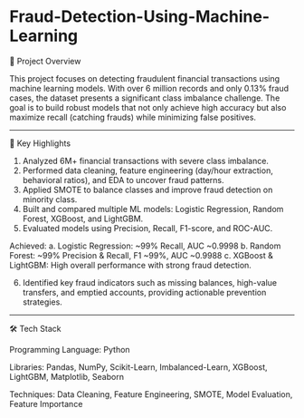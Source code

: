 # Fraud-Detection-Using-Machine-Learning

📌 Project Overview

This project focuses on detecting fraudulent financial transactions using machine learning models. With over 6 million records and only 0.13% fraud cases, the dataset presents a significant class imbalance challenge. The goal is to build robust models that not only achieve high accuracy but also maximize recall (catching frauds) while minimizing false positives.

---

🔑 Key Highlights

1. Analyzed 6M+ financial transactions with severe class imbalance.
2. Performed data cleaning, feature engineering (day/hour extraction, behavioral ratios), and EDA to uncover fraud patterns.
3. Applied SMOTE to balance classes and improve fraud detection on minority class.
4. Built and compared multiple ML models: Logistic Regression, Random Forest, XGBoost, and LightGBM.
5. Evaluated models using Precision, Recall, F1-score, and ROC-AUC.

Achieved:
a. Logistic Regression: ~99% Recall, AUC ~0.9998
b. Random Forest: ~99% Precision & Recall, F1 ~99%, AUC ~0.9988
c. XGBoost & LightGBM: High overall performance with strong fraud detection.

6. Identified key fraud indicators such as missing balances, high-value transfers, and emptied accounts, providing actionable prevention strategies.

---

🛠️ Tech Stack

Programming Language: Python

Libraries: Pandas, NumPy, Scikit-Learn, Imbalanced-Learn, XGBoost, LightGBM, Matplotlib, Seaborn

Techniques: Data Cleaning, Feature Engineering, SMOTE, Model Evaluation, Feature Importance


